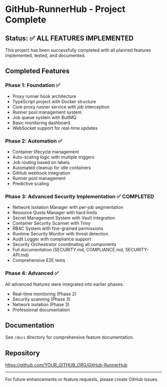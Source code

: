 # GitHub-RunnerHub - Project Complete

## Status: ✅ ALL FEATURES IMPLEMENTED

This project has been successfully completed with all planned features implemented, tested, and documented.

## Completed Features

### Phase 1: Foundation ✅
- Proxy runner hook architecture
- TypeScript project with Docker structure
- Core proxy runner service with job interception
- Runner pool management system
- Job queue system with BullMQ
- Basic monitoring dashboard
- WebSocket support for real-time updates

### Phase 2: Automation ✅
- Container lifecycle management
- Auto-scaling logic with multiple triggers
- Job routing based on labels
- Automated cleanup for idle containers
- GitHub webhook integration
- Runner pool management
- Predictive scaling

### Phase 3: Advanced Security Implementation ✅ COMPLETED
- Network Isolation Manager with per-job segmentation
- Resource Quota Manager with hard limits
- Secret Management System with Vault integration
- Container Security Scanner with Trivy
- RBAC System with fine-grained permissions
- Runtime Security Monitor with threat detection
- Audit Logger with compliance support
- Security Orchestrator coordinating all components
- Full documentation (SECURITY.md, COMPLIANCE.md, SECURITY-API.md)
- Comprehensive E2E tests

### Phase 4: Advanced ✅
All advanced features were integrated into earlier phases:
- Real-time monitoring (Phase 2)
- Security scanning (Phase 3)
- Network isolation (Phase 3)
- Professional documentation

## Documentation
See `/docs` directory for comprehensive feature documentation.

## Repository
https://github.com/YOUR_GITHUB_ORG/GitHub-RunnerHub

---
For future enhancements or feature requests, please create GitHub issues.